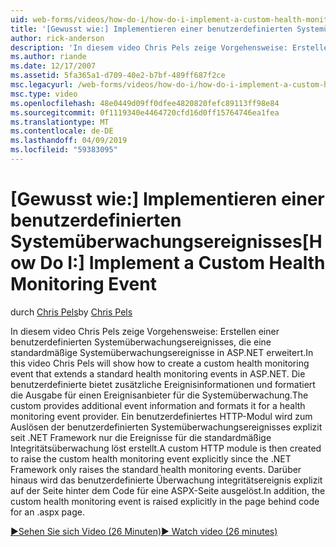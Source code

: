 ```yaml
---
uid: web-forms/videos/how-do-i/how-do-i-implement-a-custom-health-monitoring-event
title: '[Gewusst wie:] Implementieren einer benutzerdefinierten Systemüberwachungsereignisses | Microsoft-Dokumentation'
author: rick-anderson
description: 'In diesem video Chris Pels zeige Vorgehensweise: Erstellen einer benutzerdefinierten Systemüberwachungsereignisses, die eine standardmäßige Systemüberwachungsereignisse in ASP.NET erweitert. Die benutzerdefinierte Pro...'
ms.author: riande
ms.date: 12/17/2007
ms.assetid: 5fa365a1-d709-40e2-b7bf-489ff687f2ce
msc.legacyurl: /web-forms/videos/how-do-i/how-do-i-implement-a-custom-health-monitoring-event
msc.type: video
ms.openlocfilehash: 48e0449d09ff0dfee4820820fefc89113ff98e84
ms.sourcegitcommit: 0f1119340e4464720cfd16d0ff15764746ea1fea
ms.translationtype: MT
ms.contentlocale: de-DE
ms.lasthandoff: 04/09/2019
ms.locfileid: "59383095"
---
```

# <a name="how-do-i-implement-a-custom-health-monitoring-event"></a><span data-ttu-id="eba13-104">[Gewusst wie:] Implementieren einer benutzerdefinierten Systemüberwachungsereignisses</span><span class="sxs-lookup"><span data-stu-id="eba13-104">[How Do I:] Implement a Custom Health Monitoring Event</span></span>

<span data-ttu-id="eba13-105">durch [Chris Pels](https://twitter.com/chrispels)</span><span class="sxs-lookup"><span data-stu-id="eba13-105">by [Chris Pels](https://twitter.com/chrispels)</span></span>

<span data-ttu-id="eba13-106">In diesem video Chris Pels zeige Vorgehensweise: Erstellen einer benutzerdefinierten Systemüberwachungsereignisses, die eine standardmäßige Systemüberwachungsereignisse in ASP.NET erweitert.</span><span class="sxs-lookup"><span data-stu-id="eba13-106">In this video Chris Pels will show how to create a custom health monitoring event that extends a standard health monitoring events in ASP.NET.</span></span> <span data-ttu-id="eba13-107">Die benutzerdefinierte bietet zusätzliche Ereignisinformationen und formatiert die Ausgabe für einen Ereignisanbieter für die Systemüberwachung.</span><span class="sxs-lookup"><span data-stu-id="eba13-107">The custom provides additional event information and formats it for a health monitoring event provider.</span></span> <span data-ttu-id="eba13-108">Ein benutzerdefiniertes HTTP-Modul wird zum Auslösen der benutzerdefinierten Systemüberwachungsereignisses explizit seit .NET Framework nur die Ereignisse für die standardmäßige Integritätsüberwachung löst erstellt.</span><span class="sxs-lookup"><span data-stu-id="eba13-108">A custom HTTP module is then created to raise the custom health monitoring event explicitly since the .NET Framework only raises the standard health monitoring events.</span></span> <span data-ttu-id="eba13-109">Darüber hinaus wird das benutzerdefinierte Überwachung integritätsereignis explizit auf der Seite hinter dem Code für eine ASPX-Seite ausgelöst.</span><span class="sxs-lookup"><span data-stu-id="eba13-109">In addition, the custom health monitoring event is raised explicitly in the page behind code for an .aspx page.</span></span>

[<span data-ttu-id="eba13-110">&#9654;Sehen Sie sich Video (26 Minuten)</span><span class="sxs-lookup"><span data-stu-id="eba13-110">&#9654; Watch video (26 minutes)</span></span>](https://channel9.msdn.com/Blogs/ASP-NET-Site-Videos/how-do-i-implement-a-custom-health-monitoring-event)
